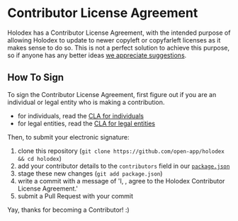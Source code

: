 # Contributor License Agreement

Holodex has a Contributor License Agreement, with the intended purpose of allowing Holodex to update to newer copyleft or copyfarleft licenses as it makes sense to do so. This is not a perfect solution to achieve this purpose, so if anyone has any better ideas [we appreciate suggestions](/issues).

## How To Sign

To sign the Contributor License Agreement, first figure out if you are an individual or legal entity who is making a contribution.

- for individuals, read the [CLA for individuals](./CLA-FOR-INDIVIDUALS)
- for legal entities, read the [CLA for legal entities](./CLA-FOR-ENTITIES)
    
Then, to submit your electronic signature:

1. clone this repository (`git clone https://github.com/open-app/holodex && cd holodex`)
1. add your contributor details to the `contributors` field in our [`package.json`](./package.json)
1. stage these new changes (`git add package.json`)
1. write a commit with a message of 'I, <name>, agree to the Holodex Contributor License Agreement.'
1. submit a Pull Request with your commit

Yay, thanks for becoming a Contributor! :)
